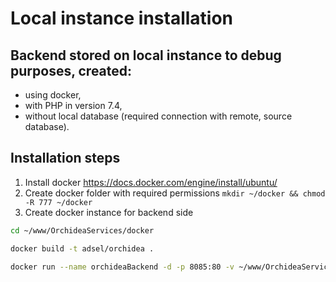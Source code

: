 # Local instance installation

## Backend stored on local instance to debug purposes, created:
- using docker,
- with PHP in version 7.4,
- without local database (required connection with remote, source database).

## Installation steps
1. Install docker https://docs.docker.com/engine/install/ubuntu/
2. Create docker folder with required permissions
`mkdir ~/docker && chmod -R 777 ~/docker`
3. Create docker instance for backend side
```bash
cd ~/www/OrchideaServices/docker

docker build -t adsel/orchidea .

docker run --name orchideaBackend -d -p 8085:80 -v ~/www/OrchideaServices/server:/var/www/html adsel/orchidea
```